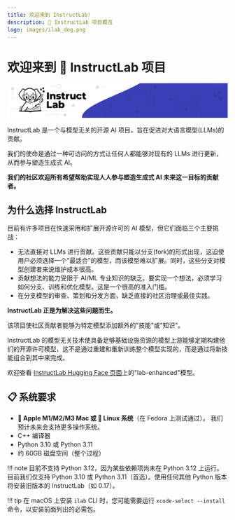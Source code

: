 ```yaml
---
title: 欢迎来到 InstructLab!
description: 🐶 InstructLab 项目概览
logo: images/ilab_dog.png
---
```

# 欢迎来到 🐶 InstructLab 项目

![Banner](images/instructlab-banner.png)

InstructLab 是一个与模型无关的开源 AI 项目，旨在促进对大语言模型(LLMs)的贡献。

我们的使命是通过一种可访问的方式让任何人都能够对现有的 LLMs 进行更新，从而参与塑造生成式 AI。

**我们的社区欢迎所有希望帮助实现人人参与塑造生成式 AI 未来这一目标的贡献者。**

## 为什么选择 InstructLab

目前有许多项目在快速采用和扩展开源许可的 AI 模型，但它们面临三个主要挑战：

* 无法直接对 LLMs 进行贡献。这些贡献只能以分支(fork)的形式出现，这迫使用户必须选择一个"最适合"的模型，而该模型难以扩展。同时，这些分支对模型创建者来说维护成本很高。
* 贡献想法的能力受限于 AI/ML 专业知识的缺乏。要实现一个想法，必须学习如何分支、训练和优化模型。这是一个很高的准入门槛。
* 在分支模型的审查、策划和分发方面，缺乏直接的社区治理或最佳实践。

**InstructLab 正是为解决这些问题而生。**

该项目使社区贡献者能够为特定模型添加额外的"技能"或"知识"。

InstructLab 的模型无关技术使具备足够基础设施资源的模型上游能够定期构建他们的开源许可模型，这不是通过重建和重新训练整个模型实现的，而是通过将新技能组合到其中来完成。

欢迎查看 [InstructLab Hugging Face 页面](https://huggingface.co/instructlab)上的"lab-enhanced"模型。

## 📋 系统要求

- **🍎 Apple M1/M2/M3 Mac 或 🐧 Linux 系统**（在 Fedora 上测试通过）。
  我们预计未来会支持更多操作系统。
- C++ 编译器
- Python 3.10 或 Python 3.11
- 约 60GB 磁盘空间（整个过程）

!!! note
    目前不支持 Python 3.12，因为某些依赖项尚未在 Python 3.12 上运行。目前我们仅支持 Python 3.10 或 Python 3.11（首选）。使用任何其他 Python 版本将安装旧版本的 InstructLab（如 0.17）。

!!! tip
    在 macOS 上安装 `ilab` CLI 时，您可能需要运行 `xcode-select --install` 命令，以安装前面列出的必需包。

